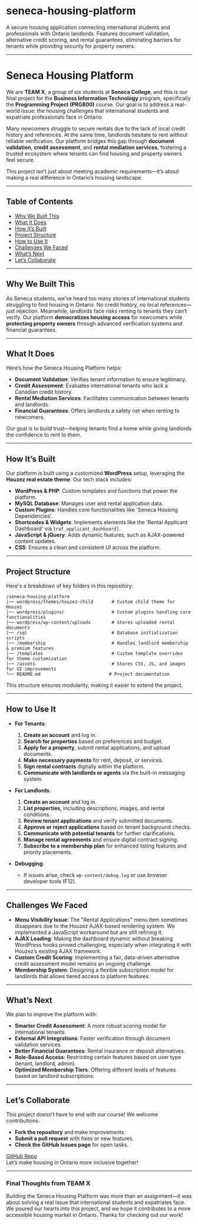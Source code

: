 # seneca-housing-platform
A secure housing application connecting international students and professionals with Ontario landlords. Features document validation, alternative credit scoring, and rental guarantees, eliminating barriers for tenants while providing security for property owners.

---

# Seneca Housing Platform

We are **TEAM X**, a group of six students at **Seneca College**, and this is our final project for the **Business Information Technology** program, specifically the **Programming Project (PRG800)** course. Our goal is to address a real-world issue: the housing challenges that international students and expatriate professionals face in Ontario.

Many newcomers struggle to secure rentals due to the lack of local credit history and references. At the same time, landlords hesitate to rent without reliable verification. Our platform bridges this gap through **document validation**, **credit assessment**, and **rental mediation services**, fostering a trusted ecosystem where tenants can find housing and property owners feel secure.

This project isn’t just about meeting academic requirements—it’s about making a real difference in Ontario’s housing landscape.

---

## Table of Contents
- [Why We Built This](#why-we-built-this)
- [What It Does](#what-it-does)
- [How It’s Built](#how-its-built)
- [Project Structure](#project-structure)
- [How to Use It](#how-to-use-it)
- [Challenges We Faced](#challenges-we-faced)
- [What’s Next](#whats-next)
- [Let’s Collaborate](#lets-collaborate)

---

## Why We Built This
As Seneca students, we’ve heard too many stories of international students struggling to find housing in Ontario. No credit history, no local references—just rejection. Meanwhile, landlords face risks renting to tenants they can’t verify. Our platform **democratizes housing access** for newcomers while **protecting property owners** through advanced verification systems and financial guarantees.

---

## What It Does
Here’s how the Seneca Housing Platform helps:
- **Document Validation**: Verifies tenant information to ensure legitimacy.
- **Credit Assessment**: Evaluates international tenants who lack a Canadian credit history.
- **Rental Mediation Services**: Facilitates communication between tenants and landlords.
- **Financial Guarantees**: Offers landlords a safety net when renting to newcomers.

Our goal is to build trust—helping tenants find a home while giving landlords the confidence to rent to them.

---

## How It’s Built
Our platform is built using a customized **WordPress** setup, leveraging the **Houzez real estate theme**. Our tech stack includes:
- **WordPress & PHP**: Custom templates and functions that power the platform.
- **MySQL Database**: Manages user and rental application data.
- **Custom Plugins**: Handles core functionalities like 'Seneca Housing Dependencies'.
- **Shortcodes & Widgets**: Implements elements like the 'Rental Applicant Dashboard' via `[raf_applicant_dashboard]`.
- **JavaScript & jQuery**: Adds dynamic features, such as AJAX-powered content updates.
- **CSS**: Ensures a clean and consistent UI across the platform.

---

## Project Structure
Here's a breakdown of key folders in this repository:
```
/seneca-housing-platform
│── wordpress/themes/houzez-child       # Custom child theme for Houzez
│── wordpress/plugins/                  # Custom plugins handling core functionalities
│── wordpress/wp-content/uploads        # Stores uploaded rental documents
│── /sql                                # Database initialization scripts
│── /membership                         # Handles landlord membership & premium features
│── /templates                          # Custom template overrides for theme customization
│── /assets                             # Stores CSS, JS, and images for UI improvements
└── README.md                          # Project documentation
```
This structure ensures modularity, making it easier to extend the project.

---

## How to Use It
- **For Tenants**:
  1. **Create an account** and log in.
  2. **Search for properties** based on preferences and budget.
  3. **Apply for a property**, submit rental applications, and upload documents.
  4. **Make necessary payments** for rent, deposit, or services.
  5. **Sign rental contracts** digitally within the platform.
  6. **Communicate with landlords or agents** via the built-in messaging system.

- **For Landlords**:
  1. **Create an account** and log in.
  2. **List properties**, including descriptions, images, and rental conditions.
  3. **Review tenant applications** and verify submitted documents.
  4. **Approve or reject applications** based on tenant background checks.
  5. **Communicate with potential tenants** for further clarifications.
  6. **Manage rental agreements** and ensure digital contract signing.
  7. **Subscribe to a membership plan** for enhanced listing features and priority placements.

- **Debugging**:
  - If issues arise, check `wp-content/debug.log` or use browser developer tools (F12).

---

## Challenges We Faced
- **Menu Visibility Issue**: The "Rental Applications" menu item sometimes disappears due to the Houzez AJAX-based rendering system. We implemented a JavaScript workaround but are still refining it.
- **AJAX Loading**: Making the dashboard dynamic without breaking WordPress hooks proved challenging, especially when integrating it with Houzez’s existing AJAX framework.
- **Custom Credit Scoring**: Implementing a fair, data-driven alternative credit assessment model remains an ongoing challenge.
- **Membership System**: Designing a flexible subscription model for landlords that allows tiered access to platform features.

---

## What’s Next
We plan to improve the platform with:
- **Smarter Credit Assessment**: A more robust scoring model for international tenants.
- **External API Integrations**: Faster verification through document validation services.
- **Better Financial Guarantees**: Rental insurance or deposit alternatives.
- **Role-Based Access**: Restricting certain features based on user type (tenant, landlord, admin).
- **Optimized Membership Tiers**: Offering different levels of features based on landlord subscriptions.

---

## Let’s Collaborate
This project doesn’t have to end with our course! We welcome contributions:
- **Fork the repository** and make improvements.
- **Submit a pull request** with fixes or new features.
- **Check the GitHub Issues page** for open tasks.

[GitHub Repo](https://github.com/your-username/seneca-housing-platform)  
Let’s make housing in Ontario more inclusive together!

---

### **Final Thoughts from TEAM X**
Building the Seneca Housing Platform was more than an assignment—it was about solving a real issue that international students and expatriates face. We poured our hearts into this project, and we hope it contributes to a more accessible housing market in Ontario. Thanks for checking out our work!

